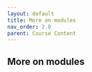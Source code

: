 ```yaml
---
layout: default
title: More on modules
nav_order: 2.0
parent: Course Content
---
```


## More on modules